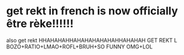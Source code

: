 # get rekt in french is now officially être rèke!!!!!!
also get rekt HHAHAHAHHAHAHAHAHAHAHHAHAHAH GET REKT L BOZO+RATIO+LMAO+ROFL+BRUH+SO FUNNY OMG+LOL
